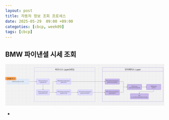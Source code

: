 ```yaml
---
layout: post
title: 자동차 정보 조회 프로세스
date: 2025-05-29  09:00 +09:00
categoties: [cbcp, week09]
tags: [cbcp]
---
```


## BMW 파이낸셜 시세 조회

![case_v_1](/assets/img/carbang/case_v_1.png)

- 